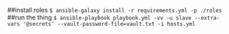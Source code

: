 ##install roles
`$ ansible-galaxy install -r requirements.yml -p ./roles`
##run the thing 
`$ ansible-playbook playbook.yml -vv -u slave --extra-vars '@secrets' --vault-password-file=vault.txt -i hosts.yml`